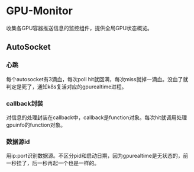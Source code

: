 # GPU-Monitor
收集各GPU容器推送信息的监控组件，提供全局GPU状态概览。

## AutoSocket 
### 心跳
每个autosocket有3滴血，每次poll hit就回满，每次miss就掉一滴血。没血了就判定是死了，通知k8s复活对应的gpurealtime进程。

### callback封装
对信息的处理封装在callback中，callback是function对象。每次hit就调用处理gpuinfo的function对象。

### 数据源id
用ip:port识别数据源。不区分pid和启动日期，因为gpurealtime是无状态的，前一秒挂了，后一秒再起一个也是一样的。
